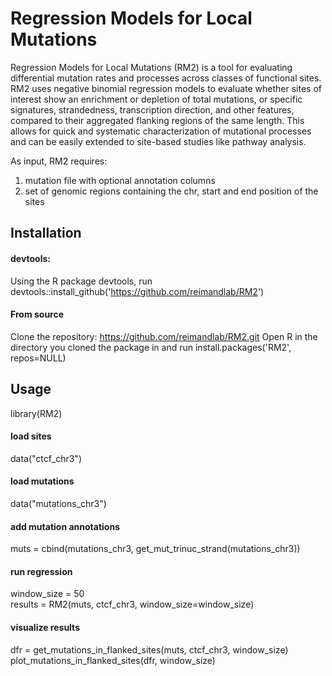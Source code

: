 # Regression Models for Local Mutations
Regression Models for Local Mutations (RM2) is a tool for evaluating differential mutation rates and processes across classes of functional sites. RM2 uses negative binomial regression models to evaluate whether sites of interest show an enrichment or depletion of total mutations, or specific signatures, strandedness, transcription direction, and other features, compared to their aggregated flanking regions of the same length. This allows for quick and systematic characterization of mutational processes and can be easily extended to site-based studies like pathway analysis.   

As input, RM2 requires: 
1. mutation file with optional annotation columns
2. set of genomic regions containing the chr, start and end position of the sites

## Installation
#### devtools:
Using the R package devtools, run devtools::install_github('https://github.com/reimandlab/RM2')

#### From source
Clone the repository: https://github.com/reimandlab/RM2.git Open R in the directory you cloned the package in and run install.packages('RM2', repos=NULL)

## Usage
library(RM2)

#### load sites
data("ctcf_chr3")

#### load mutations
data("mutations_chr3")

#### add mutation annotations
muts = cbind(mutations_chr3, get_mut_trinuc_strand(mutations_chr3))

#### run regression
window_size = 50 <br />
results = RM2(muts, ctcf_chr3, window_size=window_size)

#### visualize results
dfr = get_mutations_in_flanked_sites(muts, ctcf_chr3, window_size) <br />
plot_mutations_in_flanked_sites(dfr, window_size)
